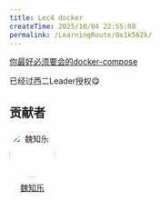 ```yaml
---
title: Lec4 docker
createTime: 2025/10/04 22:55:08
permalink: /LearningRoute/0x1k562k/
---
```

[ 你最好必须要会的docker-compose](https://west2-online.feishu.cn/wiki/HmFgwDCB8itFNokxmOncJNBHnPe)

已经过西二Leader授权😋

## 贡献者

<div class="contributors-list" style="display: flex; gap: 20px; flex-wrap: wrap; margin-top: 20px;">
  <!-- 贡献者 1 -->    
  <div style="text-align: center;">
    <img src="https://avatars.githubusercontent.com/u/94302726?v=4" alt="魏知乐" style="width: 80px; border-radius: 50%;" />
    <p style="margin-top: 8px;"><a href="https://github.com/spaceluke" target="_blank">魏知乐</a></p>
  </div>

</div>